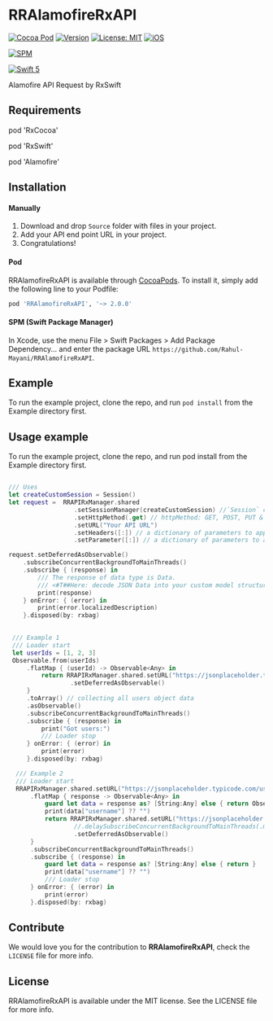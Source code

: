 # RRAlamofireRxAPI

[![Cocoa Pod](https://img.shields.io/badge/Cocoapods-blue.svg?style=flat)](https://cocoapods.org/)
[![Version](https://img.shields.io/badge/Version-0.1.0-orange.svg?style=flat)](https://cocoapods.org/pods/RRAlamofireRxAPI)
[![License: MIT](https://img.shields.io/badge/license-MIT-green.svg?style=flat)](https://github.com/Rahul-Mayani/RRAlamofireRxAPI/blob/master/LICENSE)
[![iOS](https://img.shields.io/badge/Platform-iOS-purpel.svg?style=flat)](https://developer.apple.com/ios/)

[![SPM](https://img.shields.io/badge/SPM-orange.svg?style=flat)](https://swift.org/package-manager/)

[![Swift 5](https://img.shields.io/badge/Swift-5-orange.svg?style=flat)](https://developer.apple.com/swift/)


Alamofire API Request by RxSwift

## Requirements

pod 'RxCocoa'

pod 'RxSwift'

pod 'Alamofire'

## Installation

#### Manually
1. Download and drop `Source` folder with files in your project.
2. Add your API end point URL in your project.
3. Congratulations!  

#### Pod
RRAlamofireRxAPI is available through [CocoaPods](https://cocoapods.org). To install
it, simply add the following line to your Podfile:

```ruby
pod 'RRAlamofireRxAPI', '~> 2.0.0'
```

#### SPM (Swift Package Manager)
In Xcode, use the menu File > Swift Packages > Add Package Dependency... and enter the package URL `https://github.com/Rahul-Mayani/RRAlamofireRxAPI`.

## Example

To run the example project, clone the repo, and run `pod install` from the Example directory first.

## Usage example
To run the example project, clone the repo, and run pod install from the Example directory first.


```swift

/// Uses
let createCustomSession = Session()
let request =  RRAPIRxManager.shared
                  .setSessionManager(createCustomSession) //`Session` creates and manages Alamofire's `Request` types during their lifetimes.
                  .setHttpMethod(.get) // httpMethod: GET, POST, PUT & DELETE
                  .setURL("Your API URL")
                  .setHeaders([:]) // a dictionary of parameters to apply to a `HTTPHeaders`.
                  .setParameter([:]) // a dictionary of parameters to apply to a `URLRequest`.

request.setDeferredAsObservable()
    .subscribeConcurrentBackgroundToMainThreads()
    .subscribe { (response) in
        /// The response of data type is Data.
        /// <#T##Here: decode JSON Data into your custom model structure / class#>
        print(response)
    } onError: { (error) in
        print(error.localizedDescription)
    }.disposed(by: rxbag)
            

 /// Example 1
 /// Loader start
 let userIds = [1, 2, 3]
 Observable.from(userIds)
     .flatMap { (userId) -> Observable<Any> in
         return RRAPIRxManager.shared.setURL("https://jsonplaceholder.typicode.com/users/\(userId)")
                 .setDeferredAsObservable()
     }
     .toArray() // collecting all users object data
     .asObservable()
     .subscribeConcurrentBackgroundToMainThreads()
     .subscribe { (response) in
         print("Got users:")
         /// Loader stop
     } onError: { (error) in
         print(error)
     }.disposed(by: rxbag)

  /// Example 2
  /// Loader start
  RRAPIRxManager.shared.setURL("https://jsonplaceholder.typicode.com/users/1")
      .flatMap { response -> Observable<Any> in
          guard let data = response as? [String:Any] else { return Observable.empty() }
          print(data["username"] ?? "")
          return RRAPIRxManager.shared.setURL("https://jsonplaceholder.typicode.com/users/2")
                  //.delaySubscribeConcurrentBackgroundToMainThreads(.milliseconds(200))
                  .setDeferredAsObservable()
      }
      .subscribeConcurrentBackgroundToMainThreads()
      .subscribe { (response) in
          guard let data = response as? [String:Any] else { return }
          print(data["username"] ?? "")
          /// Loader stop
      } onError: { (error) in
          print(error)
      }.disposed(by: rxbag)

```

## Contribute 

We would love you for the contribution to **RRAlamofireRxAPI**, check the ``LICENSE`` file for more info.


## License

RRAlamofireRxAPI is available under the MIT license. See the LICENSE file for more info.
